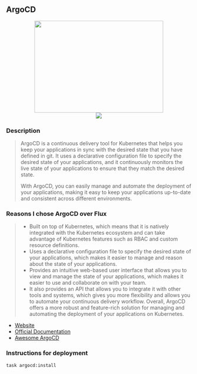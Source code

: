 ## ArgoCD

<p align="center">
<img width="350" height="250" src="https://cncf-branding.netlify.app/img/projects/argo/horizontal/color/argo-horizontal-color.svg"></br><img src="https://img.shields.io/github/v/release/argoproj/argo-cd?label=Latest%20Version&logo=github&style=for-the-badge">
</p>

### Description

> ArgoCD is a continuous delivery tool for Kubernetes that helps you keep your applications in sync with the desired state that you have defined in git. It uses a declarative configuration file to specify the desired state of your applications, and it continuously monitors the live state of your applications to ensure that they match the desired state. 
>
> With ArgoCD, you can easily manage and automate the deployment of your applications, making it easy to keep your applications up-to-date and consistent across different environments. 

### Reasons I chose ArgoCD over Flux

> - Built on top of Kubernetes, which means that it is natively integrated with the Kubernetes ecosystem and can take advantage of Kubernetes features such as RBAC and custom resource definitions.
> - Uses a declarative configuration file to specify the desired state of your applications, which makes it easier to manage and reason about the state of your applications.
> - Provides an intuitive web-based user interface that allows you to view and manage the state of your applications, which makes it easier to use and collaborate on with your team.
> - It also provides an API that allows you to integrate it with other tools and systems, which gives you more flexibility and allows you to automate your continuous delivery workflow.
Overall, ArgoCD offers a more robust and feature-rich solution for managing and automating the deployment of your applications on Kubernetes.

- [Website][website-uri]
- [Official Documentation][docs-uri]
- [Awesome ArgoCD][awesome-uri]


### Instructions for deployment

```bash
task argocd:install
```

[website-uri]: https://argoproj.github.io/cd/
[docs-uri]: https://argo-cd.readthedocs.io/en/stable/
[awesome-uri]: https://github.com/terrytangyuan/awesome-argo
